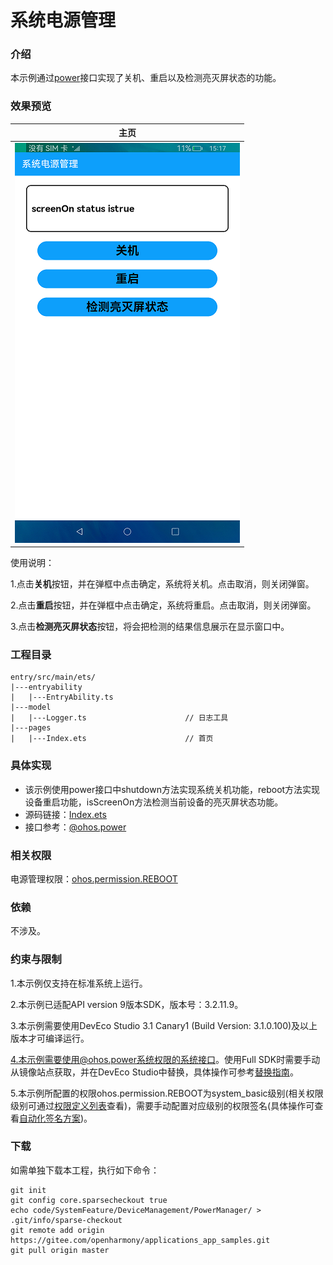 # 系统电源管理

### 介绍

本示例通过[power](https://gitee.com/openharmony/docs/blob/master/zh-cn/application-dev/reference/apis/js-apis-power.md)接口实现了关机、重启以及检测亮灭屏状态的功能。

### 效果预览

|主页|
|--------------------------------|
|![](screenshot/device/main.png)|

使用说明：

1.点击**关机**按钮，并在弹框中点击确定，系统将关机。点击取消，则关闭弹窗。

2.点击**重启**按钮，并在弹框中点击确定，系统将重启。点击取消，则关闭弹窗。

3.点击**检测亮灭屏状态**按钮，将会把检测的结果信息展示在显示窗口中。

### 工程目录
```
entry/src/main/ets/
|---entryability
|   |---EntryAbility.ts                    
|---model
|   |---Logger.ts                      // 日志工具
|---pages
|   |---Index.ets                      // 首页
```
### 具体实现

* 该示例使用power接口中shutdown方法实现系统关机功能，reboot方法实现设备重启功能，isScreenOn方法检测当前设备的亮灭屏状态功能。
* 源码链接：[Index.ets](code/SystemFeature/DeviceManagement/PowerManager/entry/src/main/ets/pages/Index.ets)
* 接口参考：[@ohos.power](https://gitee.com/openharmony/docs/blob/master/zh-cn/application-dev/reference/apis/js-apis-power.md)

### 相关权限

电源管理权限：[ohos.permission.REBOOT](https://gitee.com/openharmony/docs/blob/master/zh-cn/application-dev/security/permission-list.md) 

### 依赖

不涉及。

### 约束与限制

1.本示例仅支持在标准系统上运行。

2.本示例已适配API version 9版本SDK，版本号：3.2.11.9。

3.本示例需要使用DevEco Studio 3.1 Canary1 (Build Version: 3.1.0.100)及以上版本才可编译运行。

4.本示例需要使用@ohos.power系统权限的系统接口。使用Full SDK时需要手动从镜像站点获取，并在DevEco Studio中替换，具体操作可参考[替换指南](https://docs.openharmony.cn/pages/v3.2/zh-cn/application-dev/quick-start/full-sdk-switch-guide.md/)。

5.本示例所配置的权限ohos.permission.REBOOT为system_basic级别(相关权限级别可通过[权限定义列表](https://gitee.com/openharmony/docs/blob/master/zh-cn/application-dev/security/permission-list.md)查看)，需要手动配置对应级别的权限签名(具体操作可查看[自动化签名方案](https://docs.openharmony.cn/pages/v3.2/zh-cn/application-dev/security/hapsigntool-overview.md/))。

### 下载

如需单独下载本工程，执行如下命令：
```
git init
git config core.sparsecheckout true
echo code/SystemFeature/DeviceManagement/PowerManager/ > .git/info/sparse-checkout
git remote add origin https://gitee.com/openharmony/applications_app_samples.git
git pull origin master

```

